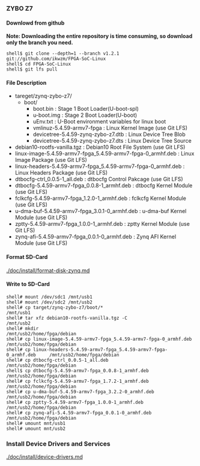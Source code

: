 ### ZYBO Z7

#### Downlowd from github

**Note: Downloading the entire repository is time consuming, so download only the branch you need.**

```console
shell$ git clone --depth=1 --branch v1.2.1 git://github.com/ikwzm/FPGA-SoC-Linux
shell$ cd FPGA-SoC-Linux
shell$ git lfs pull
```

#### File Description

 * tareget/zynq-zybo-z7/
   + boot/
     - boot.bin                                                      : Stage 1 Boot Loader(U-boot-spl)
     - u-boot.img                                                    : Stage 2 Boot Loader(U-boot)
     - uEnv.txt                                                      : U-Boot environment variables for linux boot
     - vmlinuz-5.4.59-armv7-fpga                                     : Linux Kernel Image       (use Git LFS)
     - devicetree-5.4.59-zynq-zybo-z7.dtb                            : Linux Device Tree Blob   
     - devicetree-5.4.59-zynq-zybo-z7.dts                            : Linux Device Tree Source
 * debian10-rootfs-vanilla.tgz                                       : Debian10 Root File System (use Git LFS)
 * linux-image-5.4.59-armv7-fpga_5.4.59-armv7-fpga-0_armhf.deb       : Linux Image Package      (use Git LFS)
 * linux-headers-5.4.59-armv7-fpga_5.4.59-armv7-fpga-0_armhf.deb     : Linux Headers Package    (use Git LFS)
 * dtbocfg-ctrl_0.0.5-1_all.deb                                      : dtbocfg Control Pakcage  (use Git LFS)
 * dtbocfg-5.4.59-armv7-fpga_0.0.8-1_armhf.deb                       : dtbocfg Kernel Module    (use Git LFS)
 * fclkcfg-5.4.59-armv7-fpga_1.2.0-1_armhf.deb                       : fclkcfg Kernel Module    (use Git LFS)
 * u-dma-buf-5.4.59-armv7-fpga_3.0.1-0_armhf.deb                     : u-dma-buf Kernel Module  (use Git LFS)
 * zptty-5.4.59-armv7-fpga_1.0.0-1_armhf.deb                         : zptty   Kernel Module    (use Git LFS)
 * zynq-afi-5.4.59-armv7-fpga_0.0.1-0_armhf.deb                      : Zynq AFI Kernel Module   (use Git LFS)

#### Format SD-Card

[./doc/install/format-disk-zynq.md](format-disk-zynq.md)

#### Write to SD-Card

````console
shell# mount /dev/sdc1 /mnt/usb1
shell# mount /dev/sdc2 /mnt/usb2
shell# cp target/zynq-zybo-z7/boot/*                                        /mnt/usb1
shell# tar xfz debian10-rootfs-vanilla.tgz -C                               /mnt/usb2
shell# mkdir                                                                /mnt/usb2/home/fpga/debian
shell# cp linux-image-5.4.59-armv7-fpga_5.4.59-armv7-fpga-0_armhf.deb       /mnt/usb2/home/fpga/debian
shell# cp linux-headers-5.4.59-armv7-fpga_5.4.59-armv7-fpga-0_armhf.deb     /mnt/usb2/home/fpga/debian
shell# cp dtbocfg-ctrl_0.0.5-1_all.deb                                      /mnt/usb2/home/fpga/debian
shell$ cp dtbocfg-5.4.59-armv7-fpga_0.0.8-1_armhf.deb                       /mnt/usb2/home/fpga/debian
shell# cp fclkcfg-5.4.59-armv7-fpga_1.7.2-1_armhf.deb                       /mnt/usb2/home/fpga/debian
shell# cp u-dma-buf-5.4.59-armv7-fpga_3.2.2-0_armhf.deb                     /mnt/usb2/home/fpga/debian
shell# cp zptty-5.4.59-armv7-fpga_1.0.0-1_armhf.deb                         /mnt/usb2/home/fpga/debian
shell# cp zynq-afi-5.4.59-armv7-fpga_0.0.1-0_armhf.deb                      /mnt/usb2/home/fpga/debian
shell# umount mnt/usb1
shell# umount mnt/usb2
````

### Install Device Drivers and Services

[./doc/install/device-drivers.md](device-drivers.md)

